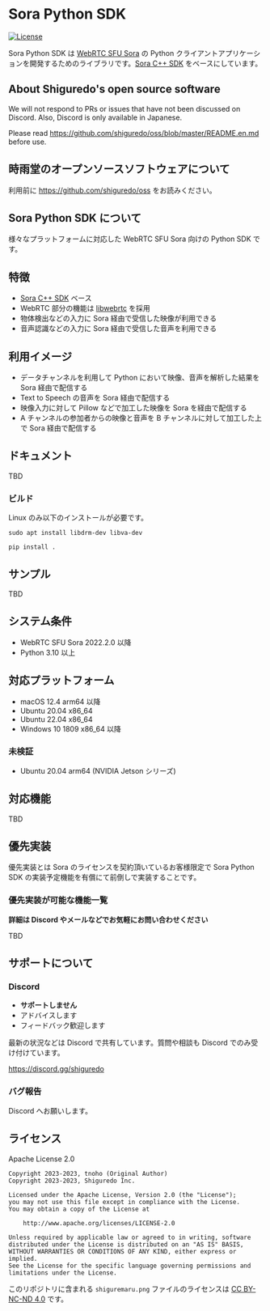# Sora Python SDK

[![License](https://img.shields.io/badge/License-Apache%202.0-blue.svg)](https://opensource.org/licenses/Apache-2.0)

Sora Python SDK は [WebRTC SFU Sora](https://sora.shiguredo.jp/) の Python クライアントアプリケーションを開発するためのライブラリです。[Sora C++ SDK](https://github.com/shiguredo/sora-cpp-sdk) をベースにしています。

## About Shiguredo's open source software

We will not respond to PRs or issues that have not been discussed on Discord. Also, Discord is only available in Japanese.

Please read https://github.com/shiguredo/oss/blob/master/README.en.md before use.

## 時雨堂のオープンソースソフトウェアについて

利用前に https://github.com/shiguredo/oss をお読みください。

## Sora Python SDK について

様々なプラットフォームに対応した WebRTC SFU Sora 向けの Python SDK です。

## 特徴

- [Sora C++ SDK](https://github.com/shiguredo/sora-cpp-sdk) ベース
- WebRTC 部分の機能は [libwebrtc](https://webrtc.googlesource.com/src/) を採用
- 物体検出などの入力に Sora 経由で受信した映像が利用できる
- 音声認識などの入力に Sora 経由で受信した音声を利用できる

## 利用イメージ

- データチャンネルを利用して Python において映像、音声を解析した結果を Sora 経由で配信する
- Text to Speech の音声を Sora 経由で配信する
- 映像入力に対して Pillow などで加工した映像を Sora を経由で配信する
- A チャンネルの参加者からの映像と音声を B チャンネルに対して加工した上で Sora 経由で配信する

## ドキュメント

TBD

### ビルド

Linux のみ以下のインストールが必要です。

```
sudo apt install libdrm-dev libva-dev
```

```
pip install .
```

## サンプル

TBD

## システム条件

- WebRTC SFU Sora 2022.2.0 以降
- Python 3.10 以上

## 対応プラットフォーム

- macOS 12.4 arm64 以降
- Ubuntu 20.04 x86_64
- Ubuntu 22.04 x86_64
- Windows 10 1809 x86_64 以降

### 未検証

- Ubuntu 20.04 arm64 (NVIDIA Jetson シリーズ)

## 対応機能

TBD

## 優先実装

優先実装とは Sora のライセンスを契約頂いているお客様限定で Sora Python SDK の実装予定機能を有償にて前倒しで実装することです。

### 優先実装が可能な機能一覧

**詳細は Discord やメールなどでお気軽にお問い合わせください**

TBD

## サポートについて

### Discord

- **サポートしません**
- アドバイスします
- フィードバック歓迎します

最新の状況などは Discord で共有しています。質問や相談も Discord でのみ受け付けています。

https://discord.gg/shiguredo

### バグ報告

Discord へお願いします。

## ライセンス

Apache License 2.0

```
Copyright 2023-2023, tnoho (Original Author)
Copyright 2023-2023, Shiguredo Inc.

Licensed under the Apache License, Version 2.0 (the "License");
you may not use this file except in compliance with the License.
You may obtain a copy of the License at

    http://www.apache.org/licenses/LICENSE-2.0

Unless required by applicable law or agreed to in writing, software
distributed under the License is distributed on an "AS IS" BASIS,
WITHOUT WARRANTIES OR CONDITIONS OF ANY KIND, either express or implied.
See the License for the specific language governing permissions and
limitations under the License.
```

このリポジトリに含まれる `shiguremaru.png` ファイルのライセンスは [CC BY-NC-ND 4.0](https://creativecommons.org/licenses/by-nc-nd/4.0/deed.ja) です。
